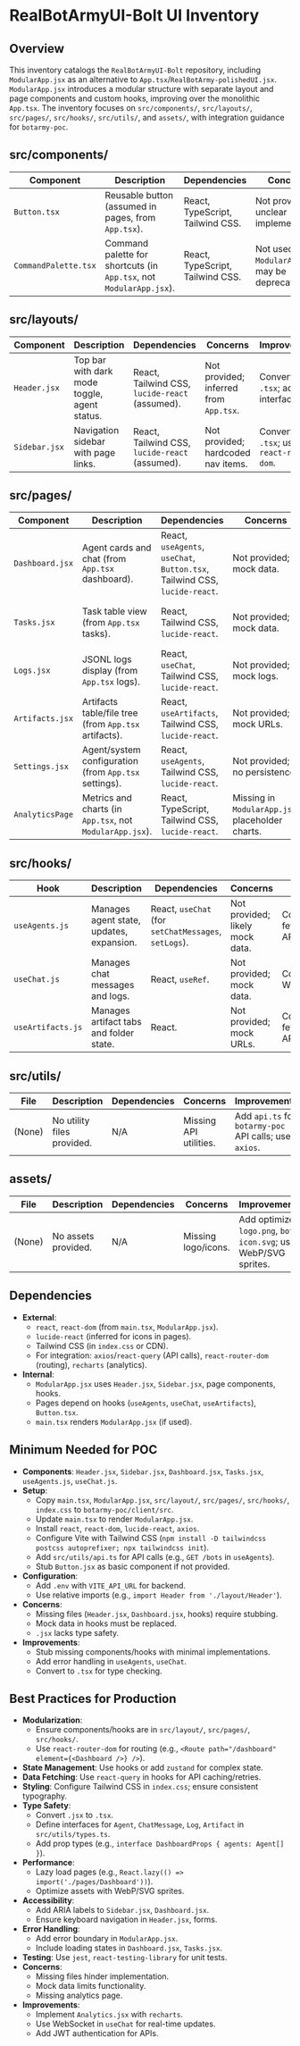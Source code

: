 # RealBotArmyUI-Bolt UI Inventory

## Overview
This inventory catalogs the `RealBotArmyUI-Bolt` repository, including `ModularApp.jsx` as an alternative to `App.tsx`/`RealBotArmy-polishedUI.jsx`. `ModularApp.jsx` introduces a modular structure with separate layout and page components and custom hooks, improving over the monolithic `App.tsx`. The inventory focuses on `src/components/`, `src/layouts/`, `src/pages/`, `src/hooks/`, `src/utils/`, and `assets/`, with integration guidance for `botarmy-poc`.

## src/components/
| Component | Description | Dependencies | Concerns | Improvements |
|-----------|-------------|--------------|----------|--------------|
| `Button.tsx` | Reusable button (assumed in pages, from `App.tsx`). | React, TypeScript, Tailwind CSS. | Not provided; unclear implementation. | Define with TypeScript interfaces; use Tailwind. |
| `CommandPalette.tsx` | Command palette for shortcuts (in `App.tsx`, not `ModularApp.jsx`). | React, TypeScript, Tailwind CSS. | Not used in `ModularApp.jsx`; may be deprecated. | Implement with `react-hotkeys` if needed; add type safety. |

## src/layouts/
| Component | Description | Dependencies | Concerns | Improvements |
|-----------|-------------|--------------|----------|--------------|
| `Header.jsx` | Top bar with dark mode toggle, agent status. | React, Tailwind CSS, `lucide-react` (assumed). | Not provided; inferred from `App.tsx`. | Convert to `.tsx`; add prop interfaces. |
| `Sidebar.jsx` | Navigation sidebar with page links. | React, Tailwind CSS, `lucide-react` (assumed). | Not provided; hardcoded nav items. | Convert to `.tsx`; use `react-router-dom`. |

## src/pages/
| Component | Description | Dependencies | Concerns | Improvements |
|-----------|-------------|--------------|----------|--------------|
| `Dashboard.jsx` | Agent cards and chat (from `App.tsx` dashboard). | React, `useAgents`, `useChat`, `Button.tsx`, Tailwind CSS, `lucide-react`. | Not provided; mock data. | Convert to `.tsx`; fetch agents via `useAgents`. |
| `Tasks.jsx` | Task table view (from `App.tsx` tasks). | React, Tailwind CSS, `lucide-react`. | Not provided; mock data. | Convert to `.tsx`; fetch tasks from API. |
| `Logs.jsx` | JSONL logs display (from `App.tsx` logs). | React, `useChat`, Tailwind CSS, `lucide-react`. | Not provided; mock logs. | Convert to `.tsx`; add dynamic filtering. |
| `Artifacts.jsx` | Artifacts table/file tree (from `App.tsx` artifacts). | React, `useArtifacts`, Tailwind CSS, `lucide-react`. | Not provided; mock URLs. | Convert to `.tsx`; fetch artifacts from API. |
| `Settings.jsx` | Agent/system configuration (from `App.tsx` settings). | React, `useAgents`, Tailwind CSS, `lucide-react`. | Not provided; no persistence. | Convert to `.tsx`; save settings via API. |
| `AnalyticsPage` | Metrics and charts (in `App.tsx`, not `ModularApp.jsx`). | React, TypeScript, Tailwind CSS, `lucide-react`. | Missing in `ModularApp.jsx`; placeholder charts. | Add to `src/pages/`; use `recharts`. |

## src/hooks/
| Hook | Description | Dependencies | Concerns | Improvements |
|------|-------------|--------------|----------|--------------|
| `useAgents.js` | Manages agent state, updates, expansion. | React, `useChat` (for `setChatMessages`, `setLogs`). | Not provided; likely mock data. | Convert to `.ts`; fetch from `/bots` API. |
| `useChat.js` | Manages chat messages and logs. | React, `useRef`. | Not provided; mock data. | Convert to `.ts`; use WebSocket/polling. |
| `useArtifacts.js` | Manages artifact tabs and folder state. | React. | Not provided; mock URLs. | Convert to `.ts`; fetch artifacts from API. |

## src/utils/
| File | Description | Dependencies | Concerns | Improvements |
|------|-------------|--------------|----------|--------------|
| (None) | No utility files provided. | N/A | Missing API utilities. | Add `api.ts` for `botarmy-poc` API calls; use `axios`. |

## assets/
| File | Description | Dependencies | Concerns | Improvements |
|------|-------------|--------------|----------|--------------|
| (None) | No assets provided. | N/A | Missing logo/icons. | Add optimized `logo.png`, `bot-icon.svg`; use WebP/SVG sprites. |

## Dependencies
- **External**: 
  - `react`, `react-dom` (from `main.tsx`, `ModularApp.jsx`).
  - `lucide-react` (inferred for icons in pages).
  - Tailwind CSS (in `index.css` or CDN).
  - For integration: `axios`/`react-query` (API calls), `react-router-dom` (routing), `recharts` (analytics).
- **Internal**:
  - `ModularApp.jsx` uses `Header.jsx`, `Sidebar.jsx`, page components, hooks.
  - Pages depend on hooks (`useAgents`, `useChat`, `useArtifacts`), `Button.tsx`.
  - `main.tsx` renders `ModularApp.jsx` (if used).

## Minimum Needed for POC
- **Components**: `Header.jsx`, `Sidebar.jsx`, `Dashboard.jsx`, `Tasks.jsx`, `useAgents.js`, `useChat.js`.
- **Setup**:
  - Copy `main.tsx`, `ModularApp.jsx`, `src/layout/`, `src/pages/`, `src/hooks/`, `index.css` to `botarmy-poc/client/src`.
  - Update `main.tsx` to render `ModularApp.jsx`.
  - Install `react`, `react-dom`, `lucide-react`, `axios`.
  - Configure Vite with Tailwind CSS (`npm install -D tailwindcss postcss autoprefixer; npx tailwindcss init`).
  - Add `src/utils/api.ts` for API calls (e.g., `GET /bots` in `useAgents`).
  - Stub `Button.jsx` as basic component if not provided.
- **Configuration**:
  - Add `.env` with `VITE_API_URL` for backend.
  - Use relative imports (e.g., `import Header from './layout/Header'`).
- **Concerns**:
  - Missing files (`Header.jsx`, `Dashboard.jsx`, hooks) require stubbing.
  - Mock data in hooks must be replaced.
  - `.jsx` lacks type safety.
- **Improvements**:
  - Stub missing components/hooks with minimal implementations.
  - Add error handling in `useAgents`, `useChat`.
  - Convert to `.tsx` for type checking.

## Best Practices for Production
- **Modularization**:
  - Ensure components/hooks are in `src/layout/`, `src/pages/`, `src/hooks/`.
  - Use `react-router-dom` for routing (e.g., `<Route path="/dashboard" element={<Dashboard />} />`).
- **State Management**: Use hooks or add `zustand` for complex state.
- **Data Fetching**: Use `react-query` in hooks for API caching/retries.
- **Styling**: Configure Tailwind CSS in `index.css`; ensure consistent typography.
- **Type Safety**:
  - Convert `.jsx` to `.tsx`.
  - Define interfaces for `Agent`, `ChatMessage`, `Log`, `Artifact` in `src/utils/types.ts`.
  - Add prop types (e.g., `interface DashboardProps { agents: Agent[] }`).
- **Performance**:
  - Lazy load pages (e.g., `React.lazy(() => import('./pages/Dashboard'))`).
  - Optimize assets with WebP/SVG sprites.
- **Accessibility**:
  - Add ARIA labels to `Sidebar.jsx`, `Dashboard.jsx`.
  - Ensure keyboard navigation in `Header.jsx`, forms.
- **Error Handling**:
  - Add error boundary in `ModularApp.jsx`.
  - Include loading states in `Dashboard.jsx`, `Tasks.jsx`.
- **Testing**: Use `jest`, `react-testing-library` for unit tests.
- **Concerns**:
  - Missing files hinder implementation.
  - Mock data limits functionality.
  - Missing analytics page.
- **Improvements**:
  - Implement `Analytics.jsx` with `recharts`.
  - Use WebSocket in `useChat` for real-time updates.
  - Add JWT authentication for APIs.